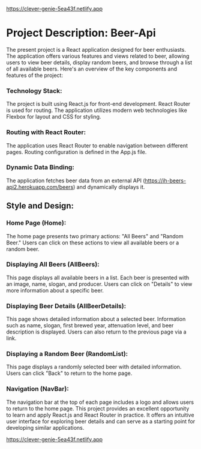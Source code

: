 https://clever-genie-5ea43f.netlify.app

# Project Description: Beer-Api


The present project is a React application designed for beer enthusiasts. The application offers various features and views related to beer, allowing users to view beer details, display random beers, and browse through a list of all available beers. Here's an overview of the key components and features of the project:

### Technology Stack:

The project is built using React.js for front-end development.
React Router is used for routing.
The application utilizes modern web technologies like Flexbox for layout and CSS for styling.


### Routing with React Router:

The application uses React Router to enable navigation between different pages.
Routing configuration is defined in the App.js file.


### Dynamic Data Binding:

The application fetches beer data from an external API (https://ih-beers-api2.herokuapp.com/beers) and dynamically displays it.


## Style and Design:

### Home Page (Home):

The home page presents two primary actions: "All Beers" and "Random Beer."
Users can click on these actions to view all available beers or a random beer.


### Displaying All Beers (AllBeers):

This page displays all available beers in a list.
Each beer is presented with an image, name, slogan, and producer.
Users can click on "Details" to view more information about a specific beer.


### Displaying Beer Details (AllBeerDetails):

This page shows detailed information about a selected beer.
Information such as name, slogan, first brewed year, attenuation level, and beer description is displayed.
Users can also return to the previous page via a link.


### Displaying a Random Beer (RandomList):

This page displays a randomly selected beer with detailed information.
Users can click "Back" to return to the home page.


### Navigation (NavBar):

The navigation bar at the top of each page includes a logo and allows users to return to the home page.
This project provides an excellent opportunity to learn and apply React.js and React Router in practice. It offers an intuitive user interface for exploring beer details and can serve as a starting point for developing similar applications.








https://clever-genie-5ea43f.netlify.app

